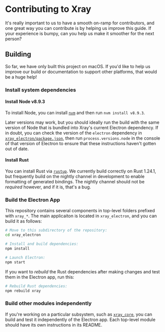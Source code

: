 # Contributing to Xray

It's really important to us to have a smooth on-ramp for contributors, and one great way you can contribute is by helping us improve this guide. If your experience is bumpy, can you help us make it smoother for the next person?

## Building

So far, we have only built this project on macOS. If you'd like to help us improve our build or documentation to support other platforms, that would be a huge help!

### Install system dependencies

#### Install Node v8.9.3

To install Node, you can install [`nvm`](https://github.com/creationix/nvm) and then run `nvm install v8.9.3`.

Later versions may work, but you should ideally run the build with the same version of Node that is bundled into Xray's current Electron dependency. If in doubt, you can check the version of the `electron` dependency in [`xray_electron/package.json`](https://github.com/atom/xray/blob/master/xray_electron/package.json), then run `process.versions.node` in the console of that version of Electron to ensure that these instructions haven't gotten out of date.

#### Install Rust

You can install Rust via [`rustup`](https://www.rustup.rs/). We currently build correctly on Rust 1.24.1, but frequently build on the nightly channel in development to enable formatting of generated bindings. The nightly channel should not be *required* however, and if it is, that's a bug.

### Build the Electron App

This repository contains several components in top-level folders prefixed with `xray_*`. The main applicaiton is located in `xray_electron`, and you can build it as follows:

```sh
# Move to this subdirectory of the repository:
cd xray_electron

# Install and build dependencies:
npm install

# Launch Electron:
npm start
```

If you want to *rebuild* the Rust dependencies after making changes and test them in the Electron app, run this:

```sh
# Rebuild Rust dependencies:
npm rebuild xray
```

### Build other modules independently

If you're working on a particular subsystem, such as [`xray_core`](./xray_core), you can build and test it independently of the Electron app. Each top-level module should have its own instructions in its README.
